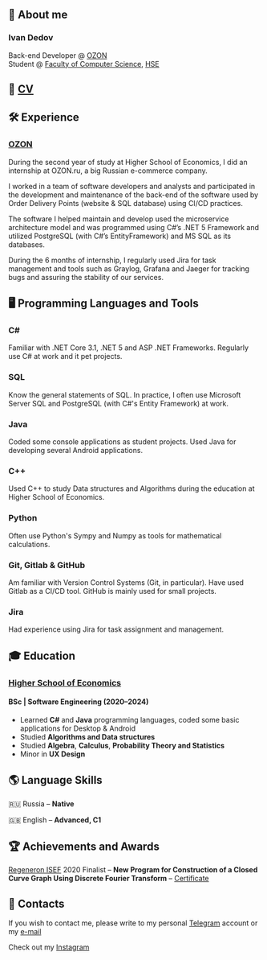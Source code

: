 ## :wave: About me

### Ivan Dedov

Back-end Developer @ [OZON](https://www.ozon.ru) <br/>
Student @ [Faculty of Computer Science](https://cs.hse.ru), [HSE](https://www.hse.ru)


## :page_facing_up: [CV](../main/images/IvanDedov_CV.pdf)


## :hammer_and_wrench: Experience

### [OZON](https://www.ozon.ru)

During the second year of study at Higher School of Economics, I did an internship at OZON.ru, a big Russian e-commerce company.

I worked in a team of software developers and analysts and participated in the development and maintenance of the back-end of the
software used by Order Delivery Points (website & SQL database) using CI/CD practices.

The software I helped maintain and develop used the microservice architecture model and was programmed using C#’s .NET 5 Framework
and utilized PostgreSQL (with C#’s EntityFramework) and MS SQL as its databases.

During the 6 months of internship, I regularly used Jira for task management and tools such as Graylog, Grafana and Jaeger for
tracking bugs and assuring the stability of our services.


## :desktop_computer: Programming Languages and Tools

### C#

Familiar with .NET Core 3.1, .NET 5 and ASP .NET Frameworks. Regularly use C# at work and it pet projects.

### SQL

Know the general statements of SQL. In practice, I often use Microsoft Server SQL and PostgreSQL (with C#'s
Entity Framework) at work.

### Java

Coded some console applications as student projects. Used Java for developing several Android applications.

### C++

Used C++ to study Data structures and Algorithms during the education at Higher School of Economics.

### Python

Often use Python's Sympy and Numpy as tools for mathematical calculations.

### Git, Gitlab & GitHub

Am familiar with Version Control Systems (Git, in particular). Have used Gitlab as a CI/CD tool. GitHub is mainly
used for small projects.

### Jira

Had experience using Jira for task assignment and management.


## :mortar_board: Education

### [Higher School of Economics](https://cs.hse.ru)

#### BSc | Software Engineering (2020–2024)

* Learned **C#** and **Java** programming languages, coded some basic applications for Desktop & Android
* Studied **Algorithms and Data structures**
* Studied **Algebra**, **Calculus**, **Probability Theory and Statistics**
* Minor in **UX Design**


## :earth_americas: Language Skills

:ru: Russia – **Native**

:uk: English – **Advanced, C1**


## :trophy: Achievements and Awards

[Regeneron ISEF](https://www.societyforscience.org/isef/) 2020 Finalist – **New Program for Construction of a Closed Curve Graph Using Discrete Fourier Transform** – [Certificate](../main/images/IvanDedov_ISEF-Finalist.jpg)


## :email: Contacts

If you wish to contact me, please write to my personal [Telegram](https://t.me/dedov_ivan) account or my [e-mail](mailto:indedov@gmail.com?subject=[GitHub]%20YOUR%20SUBJECT%20HERE)

Check out my [Instagram](https://www.instagram.com/_d_ivanchik/)
